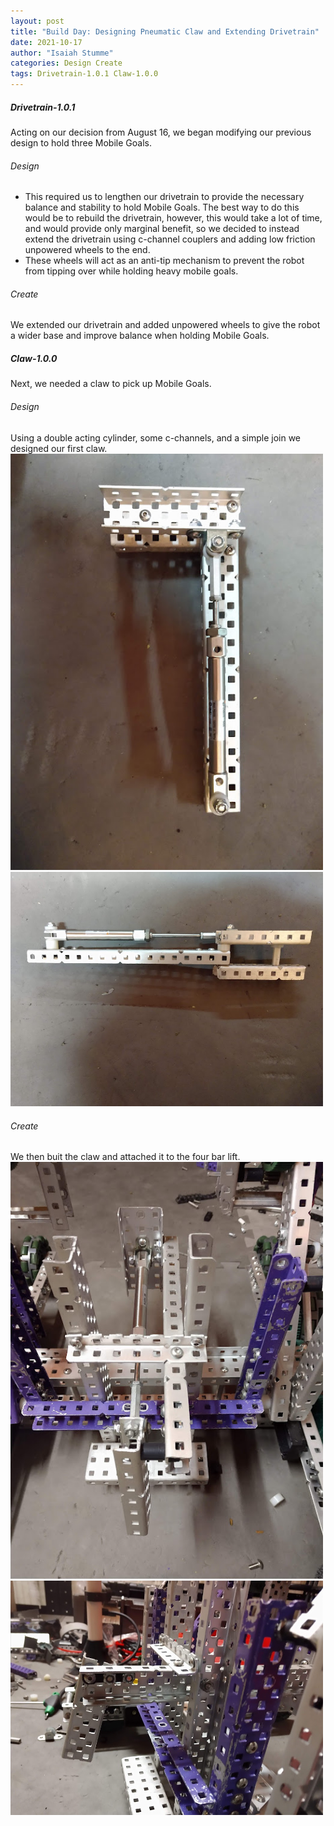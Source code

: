 ```yaml
---
layout: post
title: "Build Day: Designing Pneumatic Claw and Extending Drivetrain"
date: 2021-10-17
author: "Isaiah Stumme"
categories: Design Create
tags: Drivetrain-1.0.1 Claw-1.0.0
---
```

##### Drivetrain-1.0.1
Acting on our decision from August 16, we began modifying our previous design to hold three Mobile Goals. 

###### Design
- This required us to lengthen our drivetrain to provide the necessary balance and stability to hold Mobile Goals. The best way to do this would be to rebuild the drivetrain, however, this would take a lot of time, and would provide only marginal benefit, so we decided to instead extend the drivetrain using c-channel couplers and adding low friction unpowered wheels to the end.
- These wheels will act as an anti-tip mechanism to prevent the robot from tipping over while holding heavy mobile goals.

###### Create
We extended our drivetrain and added unpowered wheels to give the robot a wider base and improve balance when holding Mobile Goals.

##### Claw-1.0.0
Next, we needed a claw to pick up Mobile Goals.

###### Design
Using a double acting cylinder, some c-channels, and a simple join we designed our first claw.
<br class="print-only">
<img class="responsive-img" width="500" src="/assets/pics/building/robot-1/claw1.0.0side.jpg">
<br class="print-only">
<img class="responsive-img" width="500" src="/assets/pics/building/robot-1/claw1.0.0otherside.jpg">


###### Create
We then buit the claw and attached it to the four bar lift.
<br class="print-only">
<img class="responsive-img" width="500" src="/assets/pics/building/robot-1/claw1.0.0onbot.jpg">
<br class="print-only">
<img class="responsive-img" width="500" src="/assets/pics/building/robot-1/claw1.0.0onbotside.jpg">
